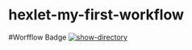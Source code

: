 # hexlet-my-first-workflow

#Worfflow Badge
[![show-directory](https://github.com/egyxh/hexlet-my-first-workflow/actions/workflows/run-hello-world.yml/badge.svg)](https://github.com/egyxh/hexlet-my-first-workflow/actions/workflows/run-hello-world.yml)
